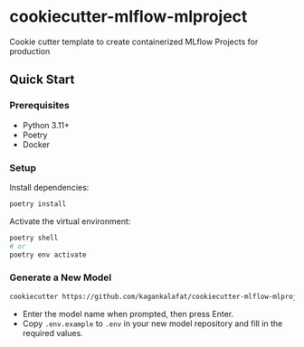 # cookiecutter-mlflow-mlproject
Cookie cutter template to create containerized MLflow Projects for production

## Quick Start

### Prerequisites

- Python 3.11+
- Poetry
- Docker

### Setup

Install dependencies:

```bash
poetry install
```

Activate the virtual environment:

```bash
poetry shell
# or
poetry env activate
```

### Generate a New Model

```bash
cookiecutter https://github.com/kagankalafat/cookiecutter-mlflow-mlproject
```

- Enter the model name when prompted, then press Enter.
- Copy `.env.example` to `.env` in your new model repository and fill in the required values.